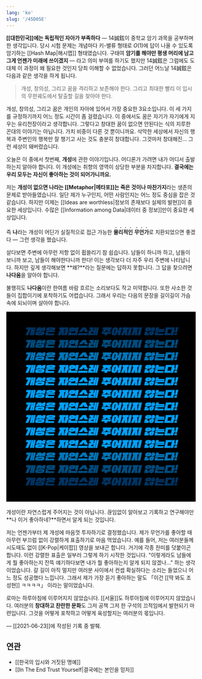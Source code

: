 ```yaml
---
lang: 'ko'
slug: '/45D05E'
---
```


**[[대한민국]]에는 독립적인 자아가 부족하다** — 14誠鉉이 중학교 암기 과목을 공부하며 한 생각입니다.
당시 시험 문제는 개념마다 키-밸류 형태로 $O(1)$에 답이 나올 수 있도록 암기하는 [[Hash Map|해시맵]] 형태였습니다.
구태여 **암기를 해야만 평생 머리에 남고 그게 언젠가 미래에 쓰이겠지** — 라고 의미 부여를 하기도 했지만
14誠鉉은 그럼에도 도대체 이 과정이 왜 필요한 것인지 당최 이해할 수 없었습니다.
그러던 어느날 14誠鉉은 다음과 같은 생각을 하게 됩니다.

> 개성, 창의성, 그리고 꿈을 격리하고 보존해야 한다.
> 그리고 최대한 빨리 이 입시의 무한궤도에서 탈출할 길을 찾아야 한다.

개성, 창의성, 그리고 꿈은 개인의 자아에 있어서 가장 중요한 3요소입니다.
이 세 가지를 규정하기까지 어느 정도 시간이 좀 걸렸습니다.
이 중에서도 꿈은 자기가 자기에게 지우는 유리천장이라고 생각합니다.
그렇다고 창대한 꿈이 없으면 안된다는 식의 지루한 꼰대의 이야기는 아닙니다.
가치 비중이 다른 것 뿐이니까요.
삭막한 세상에서 자신의 행복과 주변인의 행복만 잘 챙기고 사는 것도 충분히 창대합니다.
그것마저 창대해진... 그런 세상이 돼버렸습니다.

오늘은 이 중에서 첫번째, **개성**에 관한 이야기입니다.
어디론가 가려면 내가 어디서 출발하는지 알아야 합니다.
이 개성에는 취향의 영역이 상당한 부분을 차지합니다.
**결국에는 우리 모두는 자신이 좋아하는 것이 되어가니까요.**

저는 **개성이 없으면 나라는 [[Metaphor|메타포]]는 죽은 것이나 마찬가지**라는 생존의 문제로 받아들였습니다.
일단 제가 누구인지, 어떤 사람인지는 어느 정도 중심을 잡은 것 같습니다.
하지만 이제는 [[Ideas are worthless|정보의 존재보다 실체의 발현]]이 중요한 세상입니다.
수많은 [[Information among Data|데이터 중 정보]]만이 중요한 세상입니다.

즉 **나**라는 개성이 어딘가 실질적으로 접근 가능한 <ruby>**물**<rp>(</rp><rt>**•**</rt><rp>)</rp></ruby><ruby>**리**<rp>(</rp><rt>**•**</rt><rp>)</rp></ruby><ruby>**적**<rp>(</rp><rt>**•**</rt><rp>)</rp></ruby><ruby>**인**<rp>(</rp><rt>**•**</rt><rp>)</rp></ruby> <ruby>**무**<rp>(</rp><rt>**•**</rt><rp>)</rp></ruby><ruby>**언**<rp>(</rp><rt>**•**</rt><rp>)</rp></ruby><ruby>**가**<rp>(</rp><rt>**•**</rt><rp>)</rp></ruby>로 치환되었으면 좋겠다 — 그런 생각을 했습니다.

살다보면 주변에 아무런 저항 없이 휩쓸리기 참 쉽습니다.
남들이 하니까 하고,
남들이 보니까 보고,
남들이 해야한다니까 한다!
이는 생각보다 더 자주 우리 주변에 나타납니다.
하지만 깊게 생각해보면 **왜?**라는 질문에는 답하지 못합니다.
그 답을 찾으려면 **나다움**을 알아야 합니다.

불행히도 **나다움**이란 한여름 바람 흐르는 소리보다도 작고 미약합니다.
또한 사소한 것들이 집합이기에 포착하기도 어렵습니다.
그래서 우리는 다음의 문장을 길이길이 가슴 속에 되뇌이며 살아야 합니다.

![개성은 자연스레 주어지지 않는다](../assets/CCB425.png)

개성이란 자연스럽게 주어지는 것이 아닙니다.
끊임없이 알아보고 기록하고 연구해야만 **나 이거 좋아하네?**하면서 알게 되는 것입니다.

저는 언젠가부터 제 개성에 마음껏 투자하기로 결정했습니다.
제가 무언가를 좋아할 때 아무런 부끄럼 없이 강렬하게 표출하기로 마음 먹었습니다.
예를 들어, 저는 여러분들께 시도때도 없이 [[K-Pop|케이팝]] 영상을 보내곤 합니다.
거기에 각종 찬미를 덧붙이곤 합니다.
이런 강렬한 표출은 일부러 그렇게 하기 시작한 것입니다.
"이렇게라도 남들에게 뭘 좋아하는지 잔뜩 얘기하다보면 내가 뭘 좋아하는지 알게 되지 않겠나..."
하는 생각이었습니다.
갈 길이 아직 멀지만 여러분 사이에서 컨셉 확실하다는 소리는 들었으니 어느 정도 성공했다 느낍니다.
그래서 제가 가장 듣기 좋아하는 말도 「이건 [[딱 봐도 조성현]] ㅋㅋㅋㅋ」 이라는 말이었습니다.

로마는 하루아침에 이루어지지 않았습니다.
[[서울]]도 하루아침에 이루어지지 않았습니다.
여러분의 **창대하고 찬란한 문화**도 그저 공책 그저 한 구석의 끄적임에서 발현되기 마련입니다.
그것을 어떻게 포착하고 어떻게 육성할지는 여러분의 몫입니다.

— [[2021-06-23]]에 작성된 기록 중 발췌.

## 연관

- [[한국의 입시와 거짓된 명예]]
- [[In The End Trust Yourself|결국에는 본인을 믿자]]
